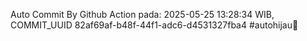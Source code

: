 Auto Commit By Github Action pada: 2025-05-25 13:28:34 WIB, COMMIT_UUID 82af69af-b48f-44f1-adc6-d4531327fba4 #autohijau🗿
